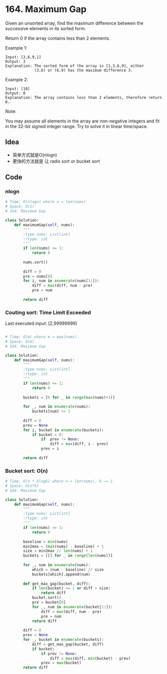 # 164. Maximum Gap

Given an unsorted array, find the maximum difference between the successive elements in its sorted form.

Return 0 if the array contains less than 2 elements.

Example 1:

```
Input: [3,6,9,1]
Output: 3
Explanation: The sorted form of the array is [1,3,6,9], either
             (3,6) or (6,9) has the maximum difference 3.
```

Example 2:

```
Input: [10]
Output: 0
Explanation: The array contains less than 2 elements, therefore return 0.
```

Note:

You may assume all elements in the array are non-negative integers and fit in the 32-bit signed integer range.
Try to solve it in linear time/space.

## Idea 

* 简单方式就是O(nlogn)
* 更快的方法就是 让 radix sort or bucket sort

## Code

### nlogn 

``` python
# Time: O(nlogn) where n = len(nums)
# Space: O(1)
# 164. Maximum Gap

class Solution:
    def maximumGap(self, nums):
        """
        :type nums: List[int]
        :rtype: int
        """
        if len(nums) <= 1:
            return 0
        
        nums.sort()
        
        diff = 0 
        pre = nums[0]
        for i, num in enumerate(nums[1:]):
            diff = max(diff, num - pre)
            pre = num
            
        return diff
```


### Couting sort: Time Limit Exceeded

Last executed input:   [2,99999999]

``` python 

# Time: O(m) where m = max(nums)
# Space: O(m) 
# 164. Maximum Gap

class Solution:
    def maximumGap(self, nums):
        """
        :type nums: List[int]
        :rtype: int
        """
        if len(nums) <= 1:
            return 0
        
        buckets = [0 for _ in range(max(nums)+1)]
        
        for _, num in enumerate(nums):
            buckets[num] += 1
            
        diff = 0 
        prev = None 
        for i, bucket in enumerate(buckets):
            if bucket > 0: 
                if  prev != None:
                    diff = max(diff, i - prev)
                prev = i 
                
        return diff
```

### Bucket sort: O(n)


```python
# Time: O(n * klogk) where n = len(nums), k ~= 1
# Space: O(n*k)
# 164. Maximum Gap

class Solution:
    def maximumGap(self, nums):
        """
        :type nums: List[int]
        :rtype: int
        """
        if len(nums) <= 1:
            return 0
        
        baseline = min(nums)
        min2max = (max(nums) - baseline) + 1
        size = min2max // len(nums) + 1
        buckets = [[] for _ in range(len(nums))]
        
        for _, num in enumerate(nums):
            which = (num - baseline) // size
            buckets[which].append(num)
                
        def get_max_gap(bucket, diff):
            if len(bucket) <= 1 or diff > size:
                return diff 
            bucket.sort()
            pre = bucket[0]
            for _, num in enumerate(bucket[1:]):
                diff = max(diff, num - pre)
                pre = num
            return diff
        
        diff = 0
        prev = None 
        for _, bucket in enumerate(buckets):
            diff = get_max_gap(bucket, diff)
            if bucket:
                if prev != None:
                    diff = max(diff, min(bucket) - prev)
                prev = max(bucket)
        return diff
```

